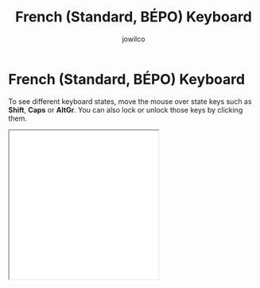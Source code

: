 ﻿---
title: French (Standard, BÉPO) Keyboard
description: An interactive representation of the Windows French (Standard, BÉPO) keyboard. To see different keyboard states, click or move the mouse over the state keys.
ms.date: 04/26/2021
ms.topic: ui-reference
author: jowilco
---

# French (Standard, BÉPO) Keyboard

To see different keyboard states, move the mouse over state keys such as **Shift**, **Caps** or **AltGr**. You can also lock or unlock those keys by clicking them.

<iframe src="kbdfrnb.html" height="300"></iframe>
